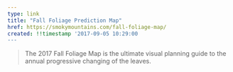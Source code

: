 ```yaml
---
type: link
title: "Fall Foliage Prediction Map"
href: https://smokymountains.com/fall-foliage-map/
created: !!timestamp '2017-09-05 10:29:00
---
```

> The 2017 Fall Foliage Map is the ultimate visual planning guide to the annual progressive changing of the leaves.
